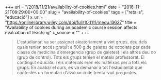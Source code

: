 +++
url = "/2018/11/21/availability-of-cookies.html"
date = "2018-11-21T09:29:00+00:00"
slug = "availability-of-cookies"
tags = ["retalls", "educació"]
x_url = "https://onlinelibrary.wiley.com/doi/full/10.1111/medu.13627"
title = "Availability of cookies during an academic course session affects evaluation of teaching"
x_source = ""
+++


> L'estudiantat va ser assignat aleatòriament a vint grups, deu dels quals tenien accés gratuït a 500 g de galetes de xocolata per cada classe de medicina d’emergència (grup de galetes) i els altres deu no (grup de control). Tots els grups tenien el mateix professorat. El contingut educatiu i els materials eren els mateixos per a tots els grups. En acabar el curs, es va demanar a tot l'estudiantat que contestés un formulari d'avaluació de trenta-vuit preguntes.
